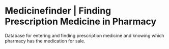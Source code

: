# Medicinefinder | Finding Prescription Medicine in Pharmacy
Database for entering and finding prescription medicine and knowing which pharmacy has the medication for sale.
